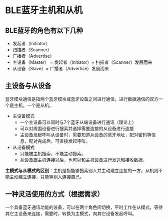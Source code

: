 # BLE蓝牙主机和从机

## BLE蓝牙的角色有以下几种

- 发起者（Initiator）
- 扫描者（Scanner）
- 广播者（Advertise）
- 主设备（Master） = 发起者（Initiator）+ 扫描者（Scanner）发展而来
- 从设备（Slave）= 广播者（Advertise）发展而来

## 主设备与从设备

蓝牙模块通信是指两个蓝牙模块或蓝牙设备之间进行通信，进行数据通信的双方一个是主机，一个是从机。

- 主设备模式
  - 一个主设备可以同时与7个蓝牙从端设备进行通讯（理论上）
  - 可以对周围设备进行搜索并选择需要连接的从设备进行连接
  - 主设备发起呼叫从设备时，需要知道从设备的蓝牙地址，配对密码等信息，配对完成后，可直接发起呼叫。
- 从设备模式
  - 只能被主机搜索，不能主动搜索。
  - 从设备跟主机连接以后，也可以和主机设备进行发送和接收数据。

**主模式与从模式的区别**：主机是指能够搜索别人并主动建立连接的一方，从机则不能主动建立连接，只能等别人连接自己。

## 一种灵活使用的方式（根据需求）

一个具备蓝牙通讯功能的设备，可以在两个角色间切换，平时工作在从模式，等待其它主设备来连接，需要时，转换为主模式，向其它设备发起呼叫。
